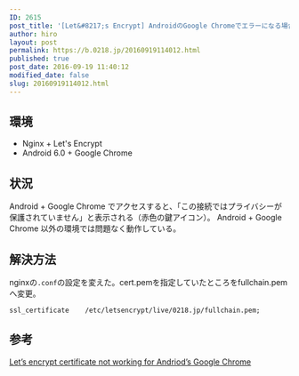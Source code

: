 ```yaml
---
ID: 2615
post_title: '[Let&#8217;s Encrypt] AndroidのGoogle Chromeでエラーになる場合の対処法'
author: hiro
layout: post
permalink: https://b.0218.jp/20160919114012.html
published: true
post_date: 2016-09-19 11:40:12
modified_date: false
slug: 20160919114012.html
---
```

<!--more-->
## 環境
* Nginx + Let's Encrypt
* Android 6.0 + Google Chrome

## 状況
Android + Google Chrome でアクセスすると、「この接続ではプライバシーが保護されていません」と表示される（赤色の鍵アイコン）。
Android + Google Chrome 以外の環境では問題なく動作している。

## 解決方法
nginxの<code>.conf</code>の設定を変えた。cert.pemを指定していたところをfullchain.pemへ変更。
<pre><code>ssl_certificate    /etc/letsencrypt/live/0218.jp/fullchain.pem;</code></pre>

## 参考
[Let’s encrypt certificate not working for Andriod’s Google Chrome](https://community.letsencrypt.org/t/lets-encrypt-certificate-not-working-for-andriods-google-chrome/7184)